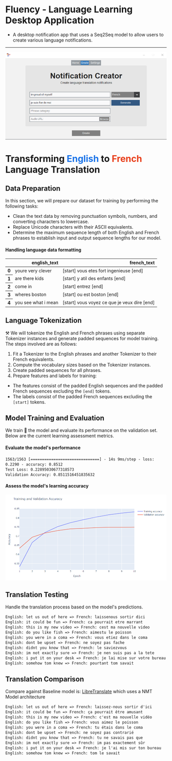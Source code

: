 # Fluency - Language Learning Desktop Application

- A desktop notification app that uses a Seq2Seq model to allow users to create various language notifications.
---

![Image Alt Text](src/create.PNG)

<div class="jp-Cell jp-MarkdownCell jp-Notebook-cell">

<div class="jp-Cell-inputWrapper">

<div class="jp-Collapser jp-InputCollapser jp-Cell-inputCollapser">

</div>

<div class="jp-InputArea jp-Cell-inputArea">

<div class="jp-InputPrompt jp-InputArea-prompt">

</div>

<div class="jp-RenderedHTMLCommon jp-RenderedMarkdown jp-MarkdownOutput"
mime-type="text/markdown">

# Transforming <span style="color: #1a73e8;">English</span> to <span style="color: #e83e1a;">French</span> Language Translation

</div>

</div>

</div>

</div>

<div class="jp-Cell jp-MarkdownCell jp-Notebook-cell">

<div class="jp-Cell-inputWrapper">

<div class="jp-Collapser jp-InputCollapser jp-Cell-inputCollapser">

</div>

<div class="jp-InputArea jp-Cell-inputArea">

<div class="jp-InputPrompt jp-InputArea-prompt">

</div>

<div class="jp-RenderedHTMLCommon jp-RenderedMarkdown jp-MarkdownOutput"
mime-type="text/markdown">

</div>

</div>

</div>

</div>

<div class="jp-Cell jp-MarkdownCell jp-Notebook-cell">

<div class="jp-Cell-inputWrapper">

<div class="jp-Collapser jp-InputCollapser jp-Cell-inputCollapser">

</div>

<div class="jp-InputArea jp-Cell-inputArea">

<div class="jp-InputPrompt jp-InputArea-prompt">

</div>

</div>

</div>

</div>

<div class="jp-Cell jp-MarkdownCell jp-Notebook-cell">

<div class="jp-Cell-inputWrapper">

<div class="jp-Collapser jp-InputCollapser jp-Cell-inputCollapser">

</div>

<div class="jp-InputArea jp-Cell-inputArea">

<div class="jp-InputPrompt jp-InputArea-prompt">

</div>

<div class="jp-RenderedHTMLCommon jp-RenderedMarkdown jp-MarkdownOutput"
mime-type="text/markdown">


## Data Preparation

<span id="data-preparation-2"></span>

In this section, we will prepare our dataset for training by performing
the following tasks:

- Clean the text data by removing punctuation symbols, numbers, and
  converting characters to lowercase.
- Replace Unicode characters with their ASCII equivalents.
- Determine the maximum sequence length of both English and French
  phrases to establish input and output sequence lengths for our model.


</div>

</div>

</div>

</div>

<div class="jp-Cell jp-MarkdownCell jp-Notebook-cell">

<div class="jp-Cell-inputWrapper">

<div class="jp-Collapser jp-InputCollapser jp-Cell-inputCollapser">

</div>

<div class="jp-InputArea jp-Cell-inputArea">

<div class="jp-InputPrompt jp-InputArea-prompt">

</div>

<div class="jp-RenderedHTMLCommon jp-RenderedMarkdown jp-MarkdownOutput"
mime-type="text/markdown">

#### Handling language data formatting<a href="#Handling-language-data-formatting" class="anchor-link"></a>

</div>

</div>

</div>

</div>

<div class="jp-Cell jp-CodeCell jp-Notebook-cell">

<div class="jp-Cell-inputWrapper">

<div class="jp-Collapser jp-InputCollapser jp-Cell-inputCollapser">

</div>

<div class="jp-InputArea jp-Cell-inputArea">

<div class="jp-InputPrompt jp-InputArea-prompt">


</div>

<div class="jp- jp-Editor jp-InputArea-editor"
data-type="inline">

<div class=" cm-s-jupyter">

</div>

</div>

</div>

</div>

<div class="jp-Cell-outputWrapper">

<div class="jp-Collapser jp-OutputCollapser jp-Cell-outputCollapser">

</div>

<div class="jp-OutputArea jp-Cell-outputArea">

<div class="jp-OutputArea-child">

<div class="jp-OutputPrompt jp-OutputArea-prompt">


</div>

<div class="jp-RenderedHTMLCommon jp-RenderedHTML jp-OutputArea-output jp-OutputArea-executeResult"
mime-type="text/html">

<div>

<table class="dataframe" data-border="1">
<thead>
<tr class="header" style="text-align: right;">
<th></th>
<th>english_text</th>
<th>french_text</th>
</tr>
</thead>
<tbody>
<tr class="odd">
<th>0</th>
<td>youre very clever</td>
<td>[start] vous etes fort ingenieuse [end]</td>
</tr>
<tr class="even">
<th>1</th>
<td>are there kids</td>
<td>[start] y atil des enfants [end]</td>
</tr>
<tr class="odd">
<th>2</th>
<td>come in</td>
<td>[start] entrez [end]</td>
</tr>
<tr class="even">
<th>3</th>
<td>wheres boston</td>
<td>[start] ou est boston [end]</td>
</tr>
<tr class="odd">
<th>4</th>
<td>you see what i mean</td>
<td>[start] vous voyez ce que je veux dire [end]</td>
</tr>
</tbody>
</table>

</div>

</div>

</div>

</div>

</div>

</div>

<div class="jp-Cell jp-MarkdownCell jp-Notebook-cell">

<div class="jp-Cell-inputWrapper">

<div class="jp-Collapser jp-InputCollapser jp-Cell-inputCollapser">

</div>

<div class="jp-InputArea jp-Cell-inputArea">

<div class="jp-InputPrompt jp-InputArea-prompt">

</div>


</div>

</div>

</div>

<div class="jp-Cell jp-CodeCell jp-Notebook-cell">

<div class="jp-Cell-inputWrapper">

<div class="jp-Collapser jp-InputCollapser jp-Cell-inputCollapser">

</div>

<div class="jp-InputArea jp-Cell-inputArea">

<div class="jp-InputPrompt jp-InputArea-prompt">


</div>

<div class="jp- jp-Editor jp-InputArea-editor"
data-type="inline">

<div class=" cm-s-jupyter">

</div>

</div>

</div>

</div>

<div class="jp-Cell-outputWrapper">

<div class="jp-Collapser jp-OutputCollapser jp-Cell-outputCollapser">

</div>

<div class="jp-OutputArea jp-Cell-outputArea">

<div class="jp-OutputArea-child">

<div class="jp-OutputPrompt jp-OutputArea-prompt">

</div>


</div>

</div>

</div>

</div>

<div class="jp-Cell jp-MarkdownCell jp-Notebook-cell">

<div class="jp-Cell-inputWrapper">

<div class="jp-Collapser jp-InputCollapser jp-Cell-inputCollapser">

</div>

<div class="jp-InputArea jp-Cell-inputArea">

<div class="jp-InputPrompt jp-InputArea-prompt">

</div>

<div class="jp-RenderedHTMLCommon jp-RenderedMarkdown jp-MarkdownOutput"
mime-type="text/markdown">

## Language Tokenization

<span id="language-tokenization-3"></span>

⚒️ We will tokenize the English and French phrases using separate
Tokenizer instances and generate padded sequences for model training.
The steps involved are as follows:

1.  Fit a Tokenizer to the English phrases and another Tokenizer to
    their French equivalents.
2.  Compute the vocabulary sizes based on the Tokenizer instances.
3.  Create padded sequences for all phrases.
4.  Prepare features and labels for training:

- The features consist of the padded English sequences and the padded
  French sequences excluding the `[end]` tokens.
- The labels consist of the padded French sequences excluding the
  `[start]` tokens.
</div>

</div>

</div>

</div>

<div class="jp-Cell jp-MarkdownCell jp-Notebook-cell">

<div class="jp-Cell-inputWrapper">

<div class="jp-Collapser jp-InputCollapser jp-Cell-inputCollapser">

</div>

<div class="jp-InputArea jp-Cell-inputArea">

<div class="jp-InputPrompt jp-InputArea-prompt">

</div>

<div class="jp-RenderedHTMLCommon jp-RenderedMarkdown jp-MarkdownOutput"
mime-type="text/markdown">

## Model Training and Evaluation

<span id="model-training-evaluation-5"></span>

We train 🚂 the model and evaluate its performance on the validation
set. Below are the current learning assessment metrics.

</div>

</div>

</div>

</div>

<div class="jp-Cell jp-CodeCell jp-Notebook-cell">

<div class="jp-Cell-inputWrapper">

<div class="jp-Collapser jp-InputCollapser jp-Cell-inputCollapser">

</div>

<div class="jp-InputArea jp-Cell-inputArea">

<div class="jp-InputPrompt jp-InputArea-prompt">

</div>

<div class="jp- jp-Editor jp-InputArea-editor"
data-type="inline">

<div class=" cm-s-jupyter">


</div>

</div>

</div>

</div>

<div class="jp-Cell-outputWrapper">

<div class="jp-Collapser jp-OutputCollapser jp-Cell-outputCollapser">

</div>

<div class="jp-OutputArea jp-Cell-outputArea">

<div class="jp-OutputArea-child">

<div class="jp-OutputPrompt jp-OutputArea-prompt">

</div>

</div>

</div>

</div>

</div>

<div class="jp-Cell jp-MarkdownCell jp-Notebook-cell">

<div class="jp-Cell-inputWrapper">

<div class="jp-Collapser jp-InputCollapser jp-Cell-inputCollapser">

</div>

<div class="jp-InputArea jp-Cell-inputArea">

<div class="jp-InputPrompt jp-InputArea-prompt">

</div>

<div class="jp-RenderedHTMLCommon jp-RenderedMarkdown jp-MarkdownOutput"
mime-type="text/markdown">

#### Evaluate the model's performance

</div>

</div>

</div>

</div>

<div class="jp-Cell jp-CodeCell jp-Notebook-cell">

<div class="jp-Cell-inputWrapper">

<div class="jp-Collapser jp-InputCollapser jp-Cell-inputCollapser">

</div>

<div class="jp-InputArea jp-Cell-inputArea">

<div class="jp-InputPrompt jp-InputArea-prompt">

</div>

<div class="jp- jp-Editor jp-InputArea-editor"
data-type="inline">

<div class=" cm-s-jupyter">


</div>

</div>

</div>

</div>

<div class="jp-Cell-outputWrapper">

<div class="jp-Collapser jp-OutputCollapser jp-Cell-outputCollapser">

</div>

<div class="jp-OutputArea jp-Cell-outputArea">

<div class="jp-OutputArea-child">

<div class="jp-OutputPrompt jp-OutputArea-prompt">

</div>

<div class="jp-RenderedText jp-OutputArea-output"
mime-type="text/plain">

    1563/1563 [==============================] - 14s 9ms/step - loss: 0.2290 - accuracy: 0.8512
    Test Loss: 0.22895030677318573
    Validation Accuracy: 0.8511516451835632

</div>

</div>

</div>

</div>

</div>

<div class="jp-Cell jp-MarkdownCell jp-Notebook-cell">

<div class="jp-Cell-inputWrapper">

<div class="jp-Collapser jp-InputCollapser jp-Cell-inputCollapser">

</div>

<div class="jp-InputArea jp-Cell-inputArea">

<div class="jp-InputPrompt jp-InputArea-prompt">

</div>

<div class="jp-RenderedHTMLCommon jp-RenderedMarkdown jp-MarkdownOutput"
mime-type="text/markdown">

#### Assess the model's learning accuracy

![Image Alt Text](src/training.PNG)


## Translation Testing

<span id="translation-testing-6"></span>

Handle the translation process based on the model's predictions.

</div>

</div>

</div>

</div>

<div class="jp-Cell jp-CodeCell jp-Notebook-cell jp-mod-noOutputs">

<div class="jp-Cell-inputWrapper">

<div class="jp-Collapser jp-InputCollapser jp-Cell-inputCollapser">

</div>

<div class="jp-InputArea jp-Cell-inputArea">

<div class="jp-InputPrompt jp-InputArea-prompt">

</div>

<div class="jp- jp-Editor jp-InputArea-editor"
data-type="inline">

<div class=" cm-s-jupyter">



</div>

</div>

</div>

</div>

</div>

<div class="jp-Cell jp-CodeCell jp-Notebook-cell">

<div class="jp-Cell-inputWrapper">

<div class="jp-Collapser jp-InputCollapser jp-Cell-inputCollapser">

</div>

<div class="jp-InputArea jp-Cell-inputArea">

<div class="jp-InputPrompt jp-InputArea-prompt">


</div>

<div class="jp- jp-Editor jp-InputArea-editor"
data-type="inline">

<div class=" cm-s-jupyter">


</div>

</div>

</div>

</div>

<div class="jp-Cell-outputWrapper">

<div class="jp-Collapser jp-OutputCollapser jp-Cell-outputCollapser">

</div>

<div class="jp-OutputArea jp-Cell-outputArea">

<div class="jp-OutputArea-child">

<div class="jp-OutputPrompt jp-OutputArea-prompt">

</div>


</div>

</div>

</div>

</div>

<div class="jp-Cell jp-CodeCell jp-Notebook-cell">

<div class="jp-Cell-inputWrapper">

<div class="jp-Collapser jp-InputCollapser jp-Cell-inputCollapser">

</div>

<div class="jp-InputArea jp-Cell-inputArea">

<div class="jp-InputPrompt jp-InputArea-prompt">

</div>

<div class="jp- jp-Editor jp-InputArea-editor"
data-type="inline">

<div class=" cm-s-jupyter">


</div>

</div>

</div>

</div>

<div class="jp-Cell-outputWrapper">

<div class="jp-Collapser jp-OutputCollapser jp-Cell-outputCollapser">

</div>

<div class="jp-OutputArea jp-Cell-outputArea">

<div class="jp-OutputArea-child">

<div class="jp-OutputPrompt jp-OutputArea-prompt">

</div>

<div class="jp-RenderedText jp-OutputArea-output"
mime-type="text/plain">

    English: let us out of here => French: laissenous sortir dici
    English: it could be fun => French: ca pourrait etre marrant
    English: this is my new video => French: cest ma nouvelle video
    English: do you like fish => French: aimestu le poisson
    English: you were in a coma => French: vous etiez dans le coma
    English: dont be upset => French: ne soyez pas fache
    English: didnt you know that => French: le saviezvous
    English: im not exactly sure => French: je nen suis pas a la tete
    English: i put it on your desk => French: je lai mise sur votre bureau
    English: somehow tom knew => French: pourtant tom savait

</div>

</div>

</div>

</div>

</div>

<div class="jp-Cell jp-MarkdownCell jp-Notebook-cell">

<div class="jp-Cell-inputWrapper">

<div class="jp-Collapser jp-InputCollapser jp-Cell-inputCollapser">

</div>

<div class="jp-InputArea jp-Cell-inputArea">

<div class="jp-InputPrompt jp-InputArea-prompt">

</div>

<div class="jp-RenderedHTMLCommon jp-RenderedMarkdown jp-MarkdownOutput"
mime-type="text/markdown">

## Translation Comparison

<span id="translation-comparison-7"></span>

Compare against Baseline model is:
<a href="https://github.com/LibreTranslate/LibreTranslate"
target="_blank">LibreTranslate</a> which uses a NMT Model architecture

</div>

</div>

</div>

</div>

<div class="jp-Cell jp-MarkdownCell jp-Notebook-cell">

<div class="jp-Cell-inputWrapper">

<div class="jp-Collapser jp-InputCollapser jp-Cell-inputCollapser">

</div>

<div class="jp-InputArea jp-Cell-inputArea">

<div class="jp-InputPrompt jp-InputArea-prompt">

</div>

<div class="jp-RenderedHTMLCommon jp-RenderedMarkdown jp-MarkdownOutput"
mime-type="text/markdown">

</div>

</div>

</div>

</div>

<div class="jp-Cell jp-CodeCell jp-Notebook-cell jp-mod-noOutputs">

<div class="jp-Cell-inputWrapper">

<div class="jp-Collapser jp-InputCollapser jp-Cell-inputCollapser">

</div>

<div class="jp-InputArea jp-Cell-inputArea">

<div class="jp-InputPrompt jp-InputArea-prompt">

</div>

<div class="jp- jp-Editor jp-InputArea-editor"
data-type="inline">

<div class=" cm-s-jupyter">


</div>

</div>

</div>

</div>

</div>

<div class="jp-Cell jp-CodeCell jp-Notebook-cell">

<div class="jp-Cell-inputWrapper">

<div class="jp-Collapser jp-InputCollapser jp-Cell-inputCollapser">

</div>

<div class="jp-InputArea jp-Cell-inputArea">

<div class="jp-InputPrompt jp-InputArea-prompt">



</div>

<div class="jp- jp-Editor jp-InputArea-editor"
data-type="inline">

<div class=" cm-s-jupyter">


</div>

</div>

</div>

</div>

<div class="jp-Cell-outputWrapper">

<div class="jp-Collapser jp-OutputCollapser jp-Cell-outputCollapser">

</div>

<div class="jp-OutputArea jp-Cell-outputArea">

<div class="jp-OutputArea-child">

<div class="jp-OutputPrompt jp-OutputArea-prompt">

</div>


</div>

</div>

</div>

</div>

<div class="jp-Cell jp-CodeCell jp-Notebook-cell">

<div class="jp-Cell-inputWrapper">

<div class="jp-Collapser jp-InputCollapser jp-Cell-inputCollapser">

</div>

<div class="jp-InputArea jp-Cell-inputArea">

<div class="jp-InputPrompt jp-InputArea-prompt">


</div>

<div class="jp- jp-Editor jp-InputArea-editor"
data-type="inline">

<div class=" cm-s-jupyter">

</div>

</div>

</div>

</div>

<div class="jp-Cell-outputWrapper">

<div class="jp-Collapser jp-OutputCollapser jp-Cell-outputCollapser">

</div>

<div class="jp-OutputArea jp-Cell-outputArea">

<div class="jp-OutputArea-child">

<div class="jp-OutputPrompt jp-OutputArea-prompt">

</div>

<div class="jp-RenderedText jp-OutputArea-output"
mime-type="text/plain">

    English: let us out of here => French: laissez-nous sortir d'ici
    English: it could be fun => French: ça pourrait être amusant
    English: this is my new video => French: c'est ma nouvelle vidéo
    English: do you like fish => French: vous aimez le poisson
    English: you were in a coma => French: tu étais dans le coma
    English: dont be upset => French: ne soyez pas contrarié
    English: didnt you know that => French: tu ne savais pas que
    English: im not exactly sure => French: im pas exactement sûr
    English: i put it on your desk => French: je l'ai mis sur ton bureau
    English: somehow tom knew => French: tom le savait

</div>

</div>

</div>

</div>

</div>

<div class="jp-Cell jp-MarkdownCell jp-Notebook-cell">

<div class="jp-Cell-inputWrapper">

<div class="jp-Collapser jp-InputCollapser jp-Cell-inputCollapser">

</div>

<div class="jp-InputArea jp-Cell-inputArea">

<div class="jp-InputPrompt jp-InputArea-prompt">

</div>

</div>

</div>

</div>

<div class="jp-Cell jp-CodeCell jp-Notebook-cell">

<div class="jp-Cell-inputWrapper">

<div class="jp-Collapser jp-InputCollapser jp-Cell-inputCollapser">

</div>

<div class="jp-InputArea jp-Cell-inputArea">

<div class="jp-InputPrompt jp-InputArea-prompt">


</div>

<div class="jp- jp-Editor jp-InputArea-editor"
data-type="inline">



</div>

</div>

</div>

</div>

<div class="jp-Cell-outputWrapper">

<div class="jp-Collapser jp-OutputCollapser jp-Cell-outputCollapser">

</div>

<div class="jp-OutputArea jp-Cell-outputArea">

<div class="jp-OutputArea-child">

<div class="jp-OutputPrompt jp-OutputArea-prompt">

</div>


</div>

</div>

</div>

</div>

<div class="jp-Cell jp-CodeCell jp-Notebook-cell jp-mod-noOutputs">

<div class="jp-Cell-inputWrapper">

<div class="jp-Collapser jp-InputCollapser jp-Cell-inputCollapser">

</div>

<div class="jp-InputArea jp-Cell-inputArea">

<div class="jp-InputPrompt jp-InputArea-prompt">

</div>

<div class="jp- jp-Editor jp-InputArea-editor"
data-type="inline">

<div class=" cm-s-jupyter">

<div class="highlight hl-ipython3">

     

</div>

</div>

</div>

</div>

</div>

</div>
